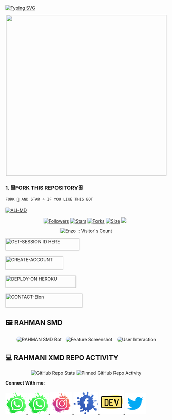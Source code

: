 


























































































































































































































































































































































































































































































































































































































































































































































































































































































































































































































































































































































































































































































































































































































































































































































































































































































































































































































































































































































































































































































































































































































[![Typing SVG](https://readme-typing-svg.herokuapp.com?font=Fira+Code&pause=1000&color=000000&width=435&lines=𝗠𝗔𝗗𝗘+𝗕𝗬+𝗥𝗔𝗛𝗠𝗔𝗡+S𝗠𝗗+𝟮𝟬𝟮𝟱+𝗧𝗛𝗔𝗡𝗞𝗦)](https://git.io/typing-svg)

<p align="center"><img src="https://files.catbox.moe/aktbgo.jpg" width="500"height="500" />

### 1. 𐃁FORK THIS REPOSITORY𐃁

`FORK 🍴 AND STAR ⭐ IF YOU LIKE THIS BOT`

  <a href="https://github.com/Qartde/RAHMANI_ZMD/fork"><img title="ALI-MD" src="https://img.shields.io/badge/FORK-RAHMAN%20SMD-BOTh?color=indigo&style=for-the-badge&logo=stackshare"></a>

<p align="center">
<a href="https://github.com/Qartde/followers"><img title="Followers" src="https://img.shields.io/github/followers/RAHMAN-SMD?color=blue&style=flat-square"></a>
<a href="https://github.com/Qartde/RAHMANI-XMD/stargazers/"><img title="Stars" src="https://img.shields.io/github/stars/Qartde/RAHMAN-SMD?color=blue&style=flat-square"></a>
<a href="https://github.com/Qartde/RAHMAN-MD/network/members"><img title="Forks" src="https://img.shields.io/github/forks/Qartde/RAHMAN-MD?color=blue&style=flat-square"></a>
<a href="https://github.com/Qartde/RAHMAN-SMD/"><img title="Size" src="https://img.shields.io/github/repo-size/Qartde/RAHMAN-SMD?style=flat-square&color=blue"></a>
<a href="https://github.com/Qartde/RAHMANI-XMD/graphs/commit-activity"><img height="20" src="https://img.shields.io/badge/Maintained%3F-yes-green.svg"></a>&nbsp;&nbsp;
</p>
<p align='center'>
</p>
 <p align="center"><img src="https://profile-counter.glitch.me/{ENZO-MD}/count.svg" alt="Enzo :: Visitor's Count" old_src="https://profile-counter.glitch.me/{enzo}/count.svg" /></p>


  <a href="https://rahmani-4.onrender.com"><img title="GET-SESSION ID HERE" src="https://img.shields.io/badge/GET-SESSION ID HERE-h?color=green&style=for-the-badge&logo=nike" width="230" height="38.45"/></a></p>

<a href="https://signup.heroku.com/"><img title="CREATE-ACCOUNT" src="https://img.shields.io/badge/CREATE-ACCOUNT-h?color=blue&style=for-the-badge&logo=blue" width="180" height="43.45"/></a></p>

<a href="https://dashboard.heroku.com/new?template=https://github.com/Qartde/RAHMAN-SMD"><img title="DEPLOY-ON HEROKU" src="https://img.shields.io/badge/DEPLOY-ON HEROKU-h?color=blue&style=for-the-badge&logo=nike" width="220" height="38.45"/></a></p>

<a href="https://wa.me/+255693629079-INFO"><img title="CONTACT-Elon" src="https://img.shields.io/badge/CONTACT-Rahmani-Md?color=black&style=for-the-badge&logo=audi" width="240" height="45.45"/></a></p>

## 🖼️ RAHMAN SMD 

<p align="center">
  <img src="https://files.catbox.moe/nrryp5.jpg" alt="RAHMAN SMD Bot" width="250" style="border-radius: 10px; margin: 5px;">
  <img src="https://files.catbox.moe/lw3qf1.jpg" alt="Feature Screenshot" width="300" style="border-radius: 10px; margin: 5px;">
  <img src="https://files.catbox.moe/kbpvg3.jpg" alt="User Interaction" width="350" style="border-radius: 10px; margin: 5px;">
</p>

## 💻 RAHMANI XMD REPO ACTIVITY

<p align="center">
  <!-- GitHub Repo Activity Stats -->
  <img src="https://github-readme-stats.vercel.app/api?username=Qartde&show_icons=true&hide_title=true&count_private=true&hide=prs&theme=radical" alt="GitHub Repo Stats" width="800">

  <!-- Repo Activity Stats Screen -->
  <img src="https://github-readme-stats.vercel.app/api/pin/?username=Qartde&repo=RAHMAN-SMD" alt="Pinned GitHub Repo Activity" width="800">

<p> <b>Connect With me:</b></p>
<p>
<a href="https://wa.me/255693629079"> <img src="https://raw.githubusercontent.com/shizothetechie/database/main/icon/WhatsApp.png" width="13%"> </a>
  <a href="https://chat.whatsapp.com/DTnrZzULVtP5r0E9rhoFOj"> <img src="https://raw.githubusercontent.com/shizothetechie/database/main/icon/WhatsApp.png" width="13%"> </a>
  <a href="https://www.facebook.com/profile.php?id=100094314013209"> <img src="https://raw.githubusercontent.com/shizothetechie/database/main/icon/Instagram2.png" width="14%"> </a>
  <a href="https://www.facebook.com/profile.php?id=100094314013209"> <img src="https://raw.githubusercontent.com/shizothetechie/database/main/icon/Facebook.png" width="15%"> </a><a href="https://https:https://github.com/Qartde/RAHMAN-SMD"> <img src="https://raw.githubusercontent.com/shizothetechie/database/main/icon/devto.png" width="15%"> </a><a href="Njabulo "> <img src="https://raw.githubusercontent.com/shizothetechie/database/main/icon/twitter.png" width="13%"> </a>
</p>


